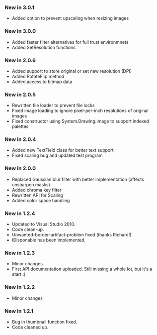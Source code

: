 ### New in 3.0.1
* Added option to prevent upscaling when resizing images

### New in 3.0.0
* Added faster filter alternatives for full trust environmnets
* Added SetResolution functions

### New in 2.0.6
* Added support to store original or set new resolution (DPI) 
* Added RotateFlip method
* Added access to bitmap data

### New in 2.0.5
* Rewritten file loader to prevent file locks
* Fixed image loading to ignore pixel-per-inch resolutions of original images
* Fixed constructor using System.Drawing.Image to support indexed palettes

### New in 2.0.4
* Added new TextField class for better text support
* Fixed scaling bug and updated test program 

### New in 2.0.0
* Replaced Gaussian blur filter with better implementation (affects unsharpen masks)
* Added chroma key filter
* Rewritten API for Scaling
* Added color space handling

### New in 1.2.4
* Updated to Visual Studio 2010.
* Code clean-up.
* Unwanted-border-artifact-problem fixed (thanks Richard!)
* IDisponable has been implemented.

### New in 1.2.3
* Minor changes.
* First API documentation uploaded. Still missing a whole lot, but it's a start :)

### New in 1.2.2
* Minor changes

### New in 1.2.1
* Bug in thumbnail function fixed.
* Code cleaned up.
